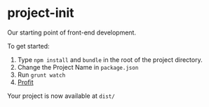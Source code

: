 project-init
===============

Our starting point of front-end development.

To get started:

1. Type ```npm install``` and ```bundle``` in the root of the project directory.
2. Change the Project Name in ```package.json```
3. Run ```grunt watch```
4. [Profit](https://gimmebar.com/view/500d373f29ca158f0a000005/big)

Your project is now available at ```dist/```

